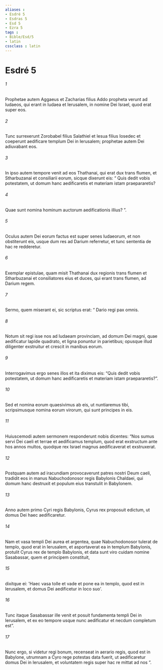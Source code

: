 ```yaml
---
aliases : 
- Esdré 5
- Esdras 5
- Esd 5
- Ezra 5
tags : 
- Bible/Esd/5
- latin
cssclass : latin
---
```


# Esdré 5

###### 1
Prophetae autem Aggaeus et Zacharias filius Addo propheta verunt ad Iudaeos, qui erant in Iudaea et Ierusalem, in nomine Dei Israel, quod erat super eos. 
###### 2
Tunc surrexerunt Zorobabel filius Salathiel et Iesua filius Iosedec et coeperunt aedificare templum Dei in Ierusalem; prophetae autem Dei adiuvabant eos. 
###### 3
In ipso autem tempore venit ad eos Thathanai, qui erat dux trans flumen, et Stharbuzanai et consiliarii eorum, sicque dixerunt eis: “ Quis dedit vobis potestatem, ut domum hanc aedificaretis et materiam istam praepararetis? 
###### 4
Quae sunt nomina hominum auctorum aedificationis illius? ”. 
###### 5
Oculus autem Dei eorum factus est super senes Iudaeorum, et non obstiterunt eis, usque dum res ad Darium referretur, et tunc sententia de hac re redderetur.
###### 6
Exemplar epistulae, quam misit Thathanai dux regionis trans flumen et Stharbuzanai et consiliatores eius et duces, qui erant trans flumen, ad Darium regem. 
###### 7
Sermo, quem miserant ei, sic scriptus erat: “ Dario regi pax omnis. 
###### 8
Notum sit regi isse nos ad Iudaeam provinciam, ad domum Dei magni, quae aedificatur lapide quadrato, et ligna ponuntur in parietibus; opusque illud diligenter exstruitur et crescit in manibus eorum. 
###### 9
Interrogavimus ergo senes illos et ita diximus eis: “Quis dedit vobis potestatem, ut domum hanc aedificaretis et materiam istam praepararetis?”. 
###### 10
Sed et nomina eorum quaesivimus ab eis, ut nuntiaremus tibi, scripsimusque nomina eorum virorum, qui sunt principes in eis.
###### 11
Huiuscemodi autem sermonem responderunt nobis dicentes: “Nos sumus servi Dei caeli et terrae et aedificamus templum, quod erat exstructum ante hos annos multos, quodque rex Israel magnus aedificaverat et exstruxerat. 
###### 12
Postquam autem ad iracundiam provocaverunt patres nostri Deum caeli, tradidit eos in manus Nabuchodonosor regis Babylonis Chaldaei, qui domum hanc destruxit et populum eius transtulit in Babylonem.
###### 13
Anno autem primo Cyri regis Babylonis, Cyrus rex proposuit edictum, ut domus Dei haec aedificaretur. 
###### 14
Nam et vasa templi Dei aurea et argentea, quae Nabuchodonosor tulerat de templo, quod erat in Ierusalem, et asportaverat ea in templum Babylonis, protulit Cyrus rex de templo Babylonis, et data sunt viro cuidam nomine Sasabassar, quem et principem constituit, 
###### 15
dixitque ei: 'Haec vasa tolle et vade et pone ea in templo, quod est in Ierusalem, et domus Dei aedificetur in loco suo'. 
###### 16
Tunc itaque Sasabassar ille venit et posuit fundamenta templi Dei in Ierusalem, et ex eo tempore usque nunc aedificatur et necdum completum est”.
###### 17
Nunc ergo, si videtur regi bonum, recenseat in aerario regis, quod est in Babylone, utrumnam a Cyro rege potestas data fuerit, ut aedificaretur domus Dei in Ierusalem, et voluntatem regis super hac re mittat ad nos ”.

